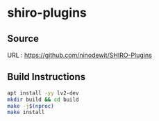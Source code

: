 # shiro-plugins

## Source
URL : https://github.com/ninodewit/SHIRO-Plugins

## Build Instructions
```sh
apt install -yy lv2-dev
mkdir build && cd build
make -j$(nproc)
make install
```
